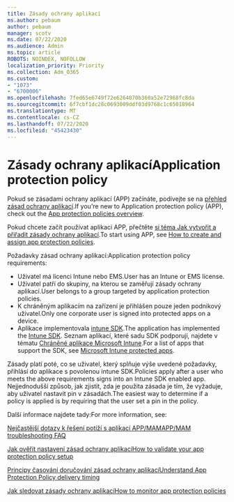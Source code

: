 ```yaml
---
title: Zásady ochrany aplikací
ms.author: pebaum
author: pebaum
manager: scotv
ms.date: 07/22/2020
ms.audience: Admin
ms.topic: article
ROBOTS: NOINDEX, NOFOLLOW
localization_priority: Priority
ms.collection: Adm_O365
ms.custom:
- "1073"
- "6700006"
ms.openlocfilehash: 7fed65e6749f72e6264070b360a52e72968fc8da
ms.sourcegitcommit: 6f7cbf1dc28c0693009ddf03d9768c1c65018964
ms.translationtype: MT
ms.contentlocale: cs-CZ
ms.lasthandoff: 07/22/2020
ms.locfileid: "45423430"
---
```

# <a name="application-protection-policy"></a><span data-ttu-id="b7d0c-102">Zásady ochrany aplikací</span><span class="sxs-lookup"><span data-stu-id="b7d0c-102">Application protection policy</span></span>

<span data-ttu-id="b7d0c-103">Pokud se zásadami ochrany aplikací (APP) začínáte, podívejte se na [přehled zásad ochrany aplikací](https://docs.microsoft.com/intune/apps/app-protection-policy).</span><span class="sxs-lookup"><span data-stu-id="b7d0c-103">If you're new to Application protection policy (APP), check out the [App protection policies overview](https://docs.microsoft.com/intune/apps/app-protection-policy).</span></span>

<span data-ttu-id="b7d0c-104">Pokud chcete začít používat aplikaci APP, přečtěte [si téma Jak vytvořit a přiřadit zásady ochrany aplikací](https://docs.microsoft.com/intune/app-protection-policies).</span><span class="sxs-lookup"><span data-stu-id="b7d0c-104">To start using APP, see [How to create and assign app protection policies](https://docs.microsoft.com/intune/app-protection-policies).</span></span>

<span data-ttu-id="b7d0c-105">Požadavky zásad ochrany aplikací:</span><span class="sxs-lookup"><span data-stu-id="b7d0c-105">Application protection policy requirements:</span></span>

- <span data-ttu-id="b7d0c-106">Uživatel má licenci Intune nebo EMS.</span><span class="sxs-lookup"><span data-stu-id="b7d0c-106">User has an Intune or EMS license.</span></span>
- <span data-ttu-id="b7d0c-107">Uživatel patří do skupiny, na kterou se zaměřují zásady ochrany aplikací.</span><span class="sxs-lookup"><span data-stu-id="b7d0c-107">User belongs to a group targeted by application protection policies.</span></span>
- <span data-ttu-id="b7d0c-108">K chráněným aplikacím na zařízení je přihlášen pouze jeden podnikový uživatel.</span><span class="sxs-lookup"><span data-stu-id="b7d0c-108">Only one corporate user is signed into protected apps on a device.</span></span>
- <span data-ttu-id="b7d0c-109">Aplikace implementovala [intune SDK](https://docs.microsoft.com/intune/app-sdk-get-started).</span><span class="sxs-lookup"><span data-stu-id="b7d0c-109">The application has implemented the [Intune SDK](https://docs.microsoft.com/intune/app-sdk-get-started).</span></span> <span data-ttu-id="b7d0c-110">Seznam aplikací, které sadu SDK podporují, najdete v tématu [Chráněné aplikace Microsoft Intune](https://docs.microsoft.com/intune/apps-supported-intune-apps).</span><span class="sxs-lookup"><span data-stu-id="b7d0c-110">For a list of apps that support the SDK, see [Microsoft Intune protected apps](https://docs.microsoft.com/intune/apps-supported-intune-apps).</span></span>

<span data-ttu-id="b7d0c-111">Zásady platí poté, co se uživatel, který splňuje výše uvedené požadavky, přihlásí do aplikace s povolenou intune SDK.</span><span class="sxs-lookup"><span data-stu-id="b7d0c-111">Policies apply after a user who meets the above requirements signs into an Intune SDK enabled app.</span></span> <span data-ttu-id="b7d0c-112">Nejjednodušší způsob, jak zjistit, zda je použita zásada je tím, že vyžaduje, aby uživatel nastavit pin v zásadách.</span><span class="sxs-lookup"><span data-stu-id="b7d0c-112">The easiest way to determine if a policy is applied is by requiring that the user set a pin in the policy.</span></span> 

<span data-ttu-id="b7d0c-113">Další informace najdete tady:</span><span class="sxs-lookup"><span data-stu-id="b7d0c-113">For more information, see:</span></span>

[<span data-ttu-id="b7d0c-114">Nejčastější dotazy k řešení potíží s aplikací APP/MAM</span><span class="sxs-lookup"><span data-stu-id="b7d0c-114">APP/MAM troubleshooting FAQ</span></span>](https://docs.microsoft.com/intune/apps/troubleshoot-mam)  

[<span data-ttu-id="b7d0c-115">Jak ověřit nastavení zásad ochrany aplikací</span><span class="sxs-lookup"><span data-stu-id="b7d0c-115">How to validate your app protection policy setup</span></span>](https://docs.microsoft.com/intune/app-protection-policies-validate)

[<span data-ttu-id="b7d0c-116">Principy časování doručování zásad ochrany aplikací</span><span class="sxs-lookup"><span data-stu-id="b7d0c-116">Understand App Protection Policy delivery timing</span></span>](https://docs.microsoft.com/intune/app-protection-policy-delivery)  

[<span data-ttu-id="b7d0c-117">Jak sledovat zásady ochrany aplikací</span><span class="sxs-lookup"><span data-stu-id="b7d0c-117">How to monitor app protection policies</span></span>](https://docs.microsoft.com/intune/app-protection-policies-monitor)